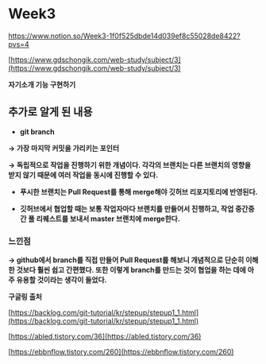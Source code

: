 # Week3


https://www.notion.so/Week3-1f0f525dbde14d039ef8c55028de8422?pvs=4


[https://www.gdschongik.com/web-study/subject/3](https://www.gdschongik.com/web-study/subject/3)

**자기소개 기능 구현하기**

## 추가로 알게 된 내용

- **git branch**

**→ 가장 마지막 커밋을 가리키는 포인터**

**→ 독립적으로 작업을 진행하기 위한 개념이다. 각각의 브랜치는 다른 브랜치의 영향을 받지 않기 때문에 여러 작업을 동시에 진행할 수 있다.** 

- **푸시한 브랜치는 Pull Request를 통해 merge해야 깃허브 리포지토리에 반영된다.**

- **깃허브에서 협업할 때는 보통 작업자마다 브랜치를 만들어서 진행하고, 작업 중간중간 풀 리퀘스트를 보내서 master 브랜치에 merge한다.**

### **느낀점**

**→ github에서 branch를 직접 만들어 Pull Request를 해보니 개념적으로 단순히 이해한 것보다 훨씬 쉽고 간편했다. 또한 이렇게 branch를 만드는 것이 협업을 하는 데에 아주 유용할 것이라는 생각이 들었다.**

**구글링 출처**

[https://backlog.com/git-tutorial/kr/stepup/stepup1_1.html](https://backlog.com/git-tutorial/kr/stepup/stepup1_1.html)

[https://abled.tistory.com/36](https://abled.tistory.com/36)

[https://ebbnflow.tistory.com/260](https://ebbnflow.tistory.com/260)
